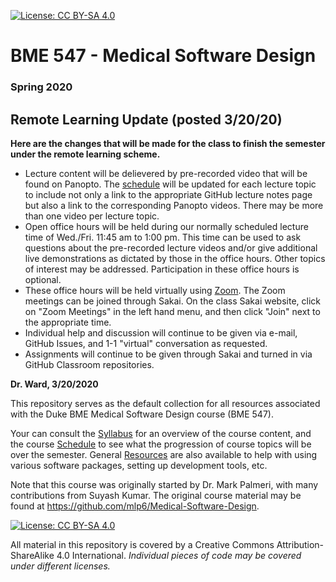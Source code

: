 [![License: CC BY-SA 4.0](https://img.shields.io/badge/License-CC%20BY--SA%204.0-lightgrey.svg)](https://creativecommons.org/licenses/by-sa/4.0/)

# BME 547 - Medical Software Design
### Spring 2020

## Remote Learning Update (posted 3/20/20)
**Here are the changes that will be made for the class to finish the semester
under the remote learning scheme.**
* Lecture content will be delievered by pre-recorded video that will be found
on Panopto.  The [schedule](schedule.md) will be updated for each lecture topic
to include not only a link to the appropriate GitHub lecture notes page but
also a link to the corresponding Panopto videos.  There may be more than one
video per lecture topic.
* Open office hours will be held during our normally scheduled lecture time of
Wed./Fri. 11:45 am to 1:00 pm.  This time can be used to ask questions about 
the pre-recorded lecture videos and/or give additional live demonstrations as
dictated by those in the office hours.  Other topics of interest may be 
addressed.  Participation in these office hours is optional.  
* These office hours will be held virtually using [Zoom](https://duke.zoom.us). 
The Zoom meetings can be joined through Sakai.  On the class Sakai
website, click on "Zoom Meetings" in the left hand menu, and then click "Join"
next to the appropriate time.
* Individual help and discussion will continue to be given via e-mail, GitHub
Issues, and 1-1 "virtual" conversation as requested.
* Assignments will continue to be given through Sakai and turned in via GitHub 
Classroom repositories. 

**Dr. Ward, 3/20/2020**

  

This repository serves as the default collection for all resources associated
with the Duke BME Medical Software Design course (BME 547).

Your can consult the [Syllabus](syllabus.md) for an overview of the course
content, and the course [Schedule](schedule.md) to see what the progression of
course topics will be over the semester.  General
[Resources](Resources/) are also available to help with using various software
packages, setting up development tools, etc.

Note that this course was originally started by Dr. Mark Palmeri, with many
contributions from Suyash Kumar.  The original course material may be found
at <https://github.com/mlp6/Medical-Software-Design>.

[![License: CC BY-SA 4.0](https://licensebuttons.net/l/by-sa/4.0/80x15.png)](https://creativecommons.org/licenses/by-sa/4.0/)

All material in this repository is covered by a Creative Commons
Attribution-ShareAlike 4.0 International.  *Individual pieces of code may be
covered under different licenses.*
